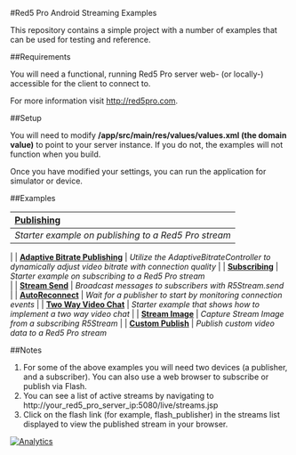 #Red5 Pro Android Streaming Examples

This repository contains a simple project with a number of examples that can be used for testing and reference.  

##Requirements

You will need a functional, running Red5 Pro server web- (or locally-) accessible for the client to connect to.  

For more information visit http://red5pro.com.

##Setup

You will need to modify **/app/src/main/res/values/values.xml (the domain value)** to point to your server instance.  If you do not, the examples will not function when you build.

Once you have modified your settings, you can run the application for simulator or device. 


##Examples


| **[Publishing](/app/src/main/java/com/red5pro/red5proexamples/examples/publish)**                 
| :-----
| *Starter example on publishing to a Red5 Pro stream* 
|
| **[Adaptive Bitrate Publishing](/app/src/main/java/com/red5pro/red5proexamples/examples/adaptivebitrate)**
| *Utilize the AdaptiveBitrateController to dynamically adjust video bitrate with connection quality*
| 
| **[Subscribing](/app/src/main/java/com/red5pro/red5proexamples/examples/subscribe)**
| *Starter example on subscribing to a Red5 Pro stream*  
|
| **[Stream Send](/app/src/main/java/com/red5pro/red5proexamples/examples/streamsend)**
| *Broadcast messages to subscribers with R5Stream.send*  
|
| **[AutoReconnect](/app/src/main/java/com/red5pro/red5proexamples/examples/reconnect)**
| *Wait for a publisher to start by monitoring connection events* 
|
| **[Two Way Video Chat](/app/src/main/java/com/red5pro/red5proexamples/examples/twoway)**
| *Starter example that shows how to implement a two way video chat*
|
| **[Stream Image](/app/src/main/java/com/red5pro/red5proexamples/examples/streamimage)**
| *Capture Stream Image from a subscribing R5Stream*
 |
| **[Custom Publish](/app/src/main/java/com/red5pro/red5proexamples/examples/custompublish)**
| *Publish custom video data to a Red5 Pro stream*
    
    
##Notes

1. For some of the above examples you will need two devices (a publisher, and a subscriber). You can also use a web browser to subscribe or publish via Flash.
2. You can see a list of active streams by navigating to http://your_red5_pro_server_ip:5080/live/streams.jsp
3. Click on the flash link (for example, flash_publisher) in the streams list displayed to view the published stream in your browser.

[![Analytics](https://ga-beacon.appspot.com/UA-59819838-3/red5pro/streaming-android?pixel)](https://github.com/igrigorik/ga-beacon)
